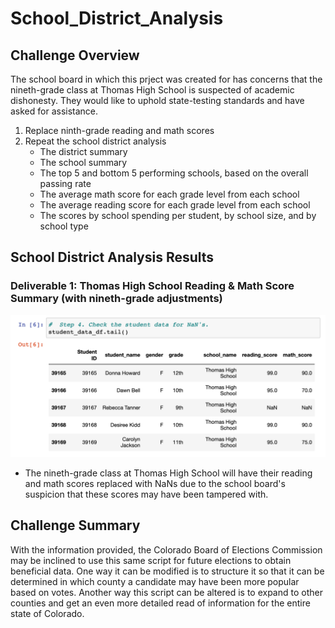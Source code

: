 # School_District_Analysis

## Challenge Overview
The school board in which this prject was created for has concerns that the nineth-grade class at Thomas High School is suspected of academic dishonesty. They would like to uphold state-testing standards and have asked for assistance.

1. Replace ninth-grade reading and math scores
2. Repeat the school district analysis
    - The district summary
    - The school summary
    - The top 5 and bottom 5 performing schools, based on the overall passing rate
    - The average math score for each grade level from each school
    - The average reading score for each grade level from each school
    - The scores by school spending per student, by school size, and by school type

## School District Analysis Results

### Deliverable 1: Thomas High School Reading & Math Score Summary (with nineth-grade adjustments)    
![](ChallengePhotos/Deliverable1.png)
- The nineth-grade class at Thomas High School will have their reading and math scores replaced with NaNs due to the school board's suspicion that these scores may have been tampered with.







## Challenge Summary
With the information provided, the Colorado Board of Elections Commission may be inclined to use this same script for future elections to obtain beneficial data. One way it can be modified is to structure it so that it can be determined in which county a candidate may have been more popular based on votes. Another way this script can be altered is to expand to other counties and get an even more detailed read of information for the entire state of Colorado.
